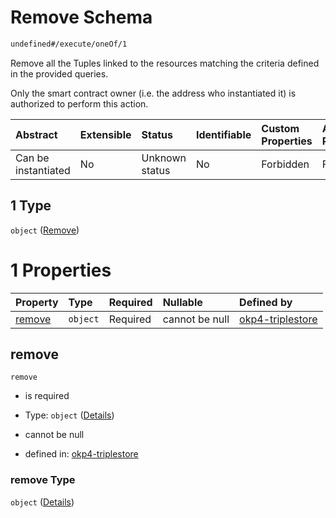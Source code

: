 # Remove Schema

```txt
undefined#/execute/oneOf/1
```

Remove all the Tuples linked to the resources matching the criteria defined in the provided queries.

Only the smart contract owner (i.e. the address who instantiated it) is authorized to perform this action.

| Abstract            | Extensible | Status         | Identifiable | Custom Properties | Additional Properties | Access Restrictions | Defined In                                                                     |
| :------------------ | :--------- | :------------- | :----------- | :---------------- | :-------------------- | :------------------ | :----------------------------------------------------------------------------- |
| Can be instantiated | No         | Unknown status | No           | Forbidden         | Forbidden             | none                | [okp4-triplestore.json\*](schema/okp4-triplestore.json "open original schema") |

## 1 Type

`object` ([Remove](okp4-triplestore-executemsg-oneof-remove.md))

# 1 Properties

| Property          | Type     | Required | Nullable       | Defined by                                                                                                                       |
| :---------------- | :------- | :------- | :------------- | :------------------------------------------------------------------------------------------------------------------------------- |
| [remove](#remove) | `object` | Required | cannot be null | [okp4-triplestore](okp4-triplestore-executemsg-oneof-remove-properties-remove.md "undefined#/execute/oneOf/1/properties/remove") |

## remove



`remove`

*   is required

*   Type: `object` ([Details](okp4-triplestore-executemsg-oneof-remove-properties-remove.md))

*   cannot be null

*   defined in: [okp4-triplestore](okp4-triplestore-executemsg-oneof-remove-properties-remove.md "undefined#/execute/oneOf/1/properties/remove")

### remove Type

`object` ([Details](okp4-triplestore-executemsg-oneof-remove-properties-remove.md))
